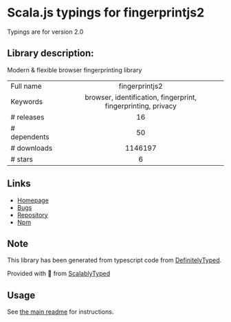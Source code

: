 
# Scala.js typings for fingerprintjs2

Typings are for version 2.0

## Library description:
Modern & flexible browser fingerprinting library

|                    |                 |
| ------------------ | :-------------: |
| Full name          | fingerprintjs2 |
| Keywords           | browser, identification, fingerprint, fingerprinting, privacy |
| # releases         | 16 |
| # dependents       | 50 |
| # downloads        | 1146197 |
| # stars            | 6 |

## Links
- [Homepage](https://github.com/Valve/fingerprintjs2)
- [Bugs](https://github.com/Valve/fingerprintjs2/issues)
- [Repository](https://github.com/Valve/fingerprintjs2)
- [Npm](https://www.npmjs.com/package/fingerprintjs2)
    


## Note
This library has been generated from typescript code from [DefinitelyTyped](https://definitelytyped.org).

Provided with :purple_heart: from [ScalablyTyped](https://github.com/oyvindberg/ScalablyTyped)

## Usage
See [the main readme](../../readme.md) for instructions.



